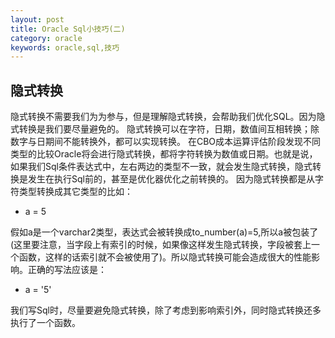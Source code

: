 ```yaml
---
layout: post
title: Oracle Sql小技巧(二)
category: oracle
keywords: oracle,sql,技巧
---
```


## 隐式转换

隐式转换不需要我们为为参与，但是理解隐式转换，会帮助我们优化SQL。因为隐式转换是我们要尽量避免的。
隐式转换可以在字符，日期，数值间互相转换；除数字与日期间不能转换外，都可以实现转换。
在CBO成本运算评估阶段发现不同类型的比较Oracle将会进行隐式转换，都将字符转换为数值或日期。也就是说，如果我们Sql条件表达式中，左右两边的类型不一致，就会发生隐式转换，隐式转换是发生在执行Sql前的，甚至是优化器优化之前转换的。
因为隐式转换都是从字符类型转换成其它类型的比如：

- a = 5

假如a是一个varchar2类型，表达式会被转换成to_number(a)=5,所以a被包装了(这里要注意，当字段上有索引的时候，如果像这样发生隐式转换，字段被套上一个函数，这样的话索引就不会被使用了)。所以隐式转换可能会造成很大的性能影响。正确的写法应该是：

- a = '5'

我们写Sql时，尽量要避免隐式转换，除了考虑到影响索引外，同时隐式转换还多执行了一个函数。


